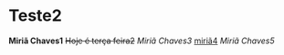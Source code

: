 # Teste2
**Miriã Chaves1** 
~~Hoje é terça feira2~~
*Miriã Chaves3* 
[miriã4](https://www.youtube.com/watch?v=z4j9BhlmSSU)
_*Miriã Chaves5*_ 

